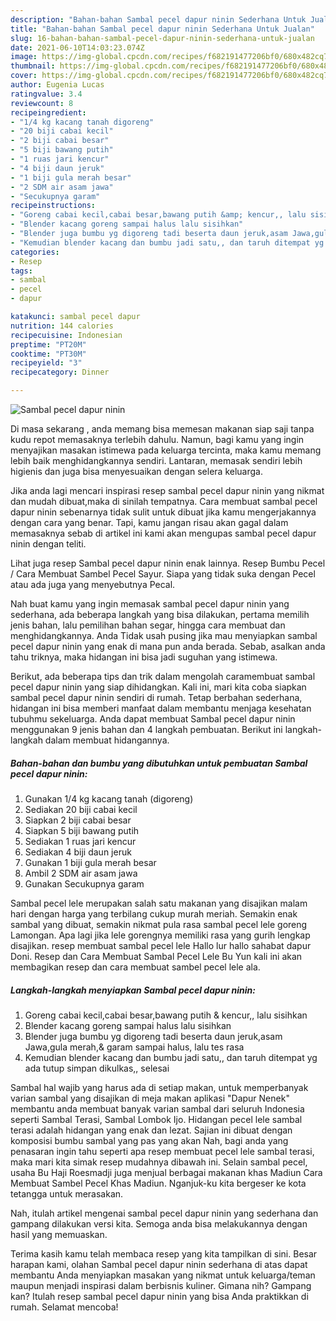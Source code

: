 ```yaml
---
description: "Bahan-bahan Sambal pecel dapur ninin Sederhana Untuk Jualan"
title: "Bahan-bahan Sambal pecel dapur ninin Sederhana Untuk Jualan"
slug: 16-bahan-bahan-sambal-pecel-dapur-ninin-sederhana-untuk-jualan
date: 2021-06-10T14:03:23.074Z
image: https://img-global.cpcdn.com/recipes/f682191477206bf0/680x482cq70/sambal-pecel-dapur-ninin-foto-resep-utama.jpg
thumbnail: https://img-global.cpcdn.com/recipes/f682191477206bf0/680x482cq70/sambal-pecel-dapur-ninin-foto-resep-utama.jpg
cover: https://img-global.cpcdn.com/recipes/f682191477206bf0/680x482cq70/sambal-pecel-dapur-ninin-foto-resep-utama.jpg
author: Eugenia Lucas
ratingvalue: 3.4
reviewcount: 8
recipeingredient:
- "1/4 kg kacang tanah digoreng"
- "20 biji cabai kecil"
- "2 biji cabai besar"
- "5 biji bawang putih"
- "1 ruas jari kencur"
- "4 biji daun jeruk"
- "1 biji gula merah besar"
- "2 SDM air asam jawa"
- "Secukupnya garam"
recipeinstructions:
- "Goreng cabai kecil,cabai besar,bawang putih &amp; kencur,, lalu sisihkan"
- "Blender kacang goreng sampai halus lalu sisihkan"
- "Blender juga bumbu yg digoreng tadi beserta daun jeruk,asam Jawa,gula merah,&amp; garam sampai halus, lalu tes rasa"
- "Kemudian blender kacang dan bumbu jadi satu,, dan taruh ditempat yg ada tutup simpan dikulkas,, selesai"
categories:
- Resep
tags:
- sambal
- pecel
- dapur

katakunci: sambal pecel dapur 
nutrition: 144 calories
recipecuisine: Indonesian
preptime: "PT20M"
cooktime: "PT30M"
recipeyield: "3"
recipecategory: Dinner

---
```



![Sambal pecel dapur ninin](https://img-global.cpcdn.com/recipes/f682191477206bf0/680x482cq70/sambal-pecel-dapur-ninin-foto-resep-utama.jpg)

Di masa  sekarang , anda memang bisa memesan makanan siap saji tanpa kudu repot memasaknya terlebih dahulu. Namun, bagi kamu yang ingin menyajikan masakan istimewa pada keluarga tercinta, maka kamu memang lebih baik menghidangkannya sendiri. Lantaran, memasak sendiri lebih higienis dan juga bisa menyesuaikan dengan selera keluarga.

Jika anda lagi mencari inspirasi resep sambal pecel dapur ninin yang nikmat dan mudah dibuat,maka di sinilah tempatnya. Cara membuat sambal pecel dapur ninin  sebenarnya tidak sulit untuk dibuat jika kamu mengerjakannya dengan cara yang benar. Tapi, kamu jangan risau akan gagal dalam memasaknya 
sebab di artikel ini kami akan mengupas sambal pecel dapur ninin dengan teliti.  

Lihat juga resep Sambal pecel dapur ninin enak lainnya. Resep Bumbu Pecel / Cara Membuat Sambel Pecel Sayur. Siapa yang tidak suka dengan Pecel atau ada juga yang menyebutnya Pecal.

Nah buat kamu yang ingin memasak sambal pecel dapur ninin yang sederhana, ada beberapa langkah yang bisa dilakukan, pertama memilih jenis bahan, lalu pemilihan bahan segar, hingga cara membuat dan menghidangkannya. Anda Tidak usah pusing jika mau menyiapkan sambal pecel dapur ninin yang enak di mana pun anda berada. Sebab, asalkan anda  tahu triknya, maka hidangan ini bisa jadi suguhan yang istimewa.

Berikut, ada beberapa tips dan trik dalam mengolah caramembuat sambal pecel dapur ninin yang siap dihidangkan. Kali ini, mari kita coba siapkan sambal pecel dapur ninin sendiri di rumah. Tetap berbahan sederhana, hidangan ini bisa memberi manfaat dalam membantu menjaga kesehatan tubuhmu sekeluarga. Anda dapat membuat Sambal pecel dapur ninin menggunakan 9 jenis bahan dan 4 langkah pembuatan. Berikut ini langkah-langkah dalam membuat hidangannya.

<!--inarticleads1-->

##### Bahan-bahan dan bumbu yang dibutuhkan untuk pembuatan Sambal pecel dapur ninin:

1. Gunakan 1/4 kg kacang tanah (digoreng)
1. Sediakan 20 biji cabai kecil
1. Siapkan 2 biji cabai besar
1. Siapkan 5 biji bawang putih
1. Sediakan 1 ruas jari kencur
1. Sediakan 4 biji daun jeruk
1. Gunakan 1 biji gula merah besar
1. Ambil 2 SDM air asam jawa
1. Gunakan Secukupnya garam


Sambal pecel lele merupakan salah satu makanan yang disajikan malam hari dengan harga yang terbilang cukup murah meriah. Semakin enak sambal yang dibuat, semakin nikmat pula rasa sambal pecel lele goreng Lamongan. Apa lagi jika lele gorengnya memiliki rasa yang gurih lengkap disajikan. resep membuat sambal pecel lele Hallo lur hallo sahabat dapur Doni. Resep dan Cara Membuat Sambal Pecel Lele Bu Yun kali ini akan membagikan resep dan cara membuat sambel pecel lele ala. 

<!--inarticleads2-->

##### Langkah-langkah menyiapkan Sambal pecel dapur ninin:

1. Goreng cabai kecil,cabai besar,bawang putih &amp; kencur,, lalu sisihkan
1. Blender kacang goreng sampai halus lalu sisihkan
1. Blender juga bumbu yg digoreng tadi beserta daun jeruk,asam Jawa,gula merah,&amp; garam sampai halus, lalu tes rasa
1. Kemudian blender kacang dan bumbu jadi satu,, dan taruh ditempat yg ada tutup simpan dikulkas,, selesai


Sambal hal wajib yang harus ada di setiap makan, untuk memperbanyak varian sambal yang disajikan di meja makan aplikasi &#34;Dapur Nenek&#34; membantu anda membuat banyak varian sambal dari seluruh Indonesia seperti Sambal Terasi, Sambal Lombok Ijo. Hidangan pecel lele sambal terasi adalah hidangan yang enak dan lezat. Sajian ini dibuat dengan komposisi bumbu sambal yang pas yang akan Nah, bagi anda yang penasaran ingin tahu seperti apa resep membuat pecel lele sambal terasi, maka mari kita simak resep mudahnya dibawah ini. Selain sambal pecel, usaha Bu Haji Roesmadji juga menjual berbagai makanan khas Madiun Cara Membuat Sambel Pecel Khas Madiun. Nganjuk-ku kita bergeser ke kota tetangga untuk merasakan. 

Nah, itulah artikel mengenai  sambal pecel dapur ninin  yang sederhana dan gampang dilakukan versi kita. Semoga anda bisa melakukannya dengan hasil yang memuaskan. 

Terima kasih kamu telah membaca resep yang kita tampilkan di sini. Besar harapan kami, olahan  Sambal pecel dapur ninin sederhana di atas dapat membantu Anda menyiapkan masakan yang nikmat untuk keluarga/teman maupun menjadi inspirasi dalam berbisnis kuliner. Gimana nih? Gampang kan? Itulah resep sambal pecel dapur ninin yang bisa Anda praktikkan di rumah. Selamat mencoba!

